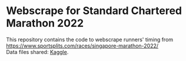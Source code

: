 # Webscrape for Standard Chartered Marathon 2022 <br />
This repository contains the code to webscrape runners' timing from https://www.sportsplits.com/races/singapore-marathon-2022/ <br />
Data files shared: [Kaggle](https://www.kaggle.com/datasets/clement7903/standard-chartered-marathon-2022).
